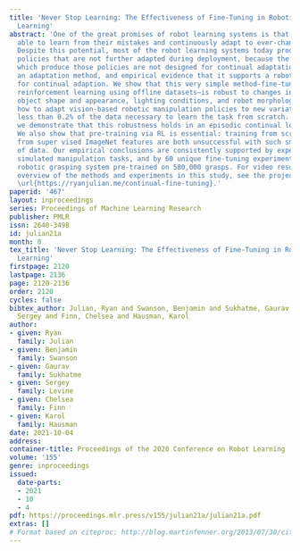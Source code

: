 ```yaml
---
title: 'Never Stop Learning: The Effectiveness of Fine-Tuning in Robotic Reinforcement
  Learning'
abstract: 'One of the great promises of robot learning systems is that they will be
  able to learn from their mistakes and continuously adapt to ever-changing environments.
  Despite this potential, most of the robot learning systems today produce static
  policies that are not further adapted during deployment, because the algorithms
  which produce those policies are not designed for continual adaptation. We present
  an adaptation method, and empirical evidence that it supports a robot learning framework
  for continual adaption. We show that this very simple method-fine-tuning off-policy
  reinforcement learning using offline datasets–is robust to changes in background,
  object shape and appearance, lighting conditions, and robot morphology. We demonstrate
  how to adapt vision-based robotic manipulation policies to new variations using
  less than 0.2% of the data necessary to learn the task from scratch. Furthermore,
  we demonstrate that this robustness holds in an episodic continual learning setting.
  We also show that pre-training via RL is essential: training from scratch or adapting
  from super vised ImageNet features are both unsuccessful with such small amounts
  of data. Our empirical conclusions are consistently supported by experiments on
  simulated manipulation tasks, and by 60 unique fine-tuning experiments on a real
  robotic grasping system pre-trained on 580,000 grasps. For video results and an
  overview of the methods and experiments in this study, see the project website at
  \url{https://ryanjulian.me/continual-fine-tuning}.'
paperid: '467'
layout: inproceedings
series: Proceedings of Machine Learning Research
publisher: PMLR
issn: 2640-3498
id: julian21a
month: 0
tex_title: 'Never Stop Learning: The Effectiveness of Fine-Tuning in Robotic Reinforcement
  Learning'
firstpage: 2120
lastpage: 2136
page: 2120-2136
order: 2120
cycles: false
bibtex_author: Julian, Ryan and Swanson, Benjamin and Sukhatme, Gaurav and Levine,
  Sergey and Finn, Chelsea and Hausman, Karol
author:
- given: Ryan
  family: Julian
- given: Benjamin
  family: Swanson
- given: Gaurav
  family: Sukhatme
- given: Sergey
  family: Levine
- given: Chelsea
  family: Finn
- given: Karol
  family: Hausman
date: 2021-10-04
address:
container-title: Proceedings of the 2020 Conference on Robot Learning
volume: '155'
genre: inproceedings
issued:
  date-parts:
  - 2021
  - 10
  - 4
pdf: https://proceedings.mlr.press/v155/julian21a/julian21a.pdf
extras: []
# Format based on citeproc: http://blog.martinfenner.org/2013/07/30/citeproc-yaml-for-bibliographies/
---
```

